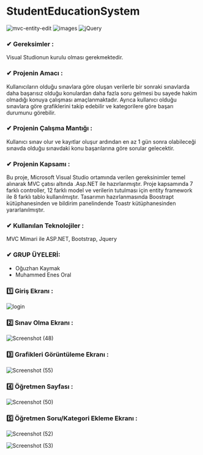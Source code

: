 # StudentEducationSystem
![mvc-entity-edit](https://user-images.githubusercontent.com/36153454/71652119-1d384e00-2d34-11ea-9e37-26102fa75ca7.png)
![images](https://user-images.githubusercontent.com/36153454/58049385-62b55b80-7b55-11e9-8802-1a9152efa8a0.png)
![jQuery](https://user-images.githubusercontent.com/36153454/71652135-448f1b00-2d34-11ea-82bb-b5620a23cb53.png)

### ✔ Gereksimler :
   Visual Studionun kurulu olması gerekmektedir.

### ✔ Projenin Amacı :
   Kullanıcıların olduğu sınavlara göre oluşan verilerle bir sonraki sınavlarda daha başarısız olduğu konulardan daha fazla soru gelmesi bu sayede hakim olmadığı konuya çalışması amaçlanmaktadır. Ayrıca kullanıcı olduğu sınavlara göre grafiklerini takip edebilir ve kategorilere göre başarı durumunu görebilir.
   
### ✔ Projenin Çalışma Mantığı :
   Kullanıcı sınav olur ve kayıtlar oluşur ardından en az 1 gün sonra olabileceği sınavda olduğu sınavdaki konu başarılarına göre sorular gelecektir.
   

### ✔ Projenin Kapsamı :
   Bu proje, Microsoft Visual Studio ortamında verilen gereksinimler temel alınarak MVC çatısı altında .Asp.NET ile hazırlanmıştır. Proje kapsamında 7 farklı controller, 12 farklı model ve verilerin tutulması için entity framework ile 8 farklı tablo kullanılmıştır. Tasarımın hazırlanmasında Boostrapt kütüphanesinden ve bildirim panelindende Toastr kütüphanesinden yararlanılmıştır.

### ✔ Kullanılan Teknolojiler :
MVC Mimari ile ASP.NET, Bootstrap, Jquery

### ✔ GRUP ÜYELERİ: 
* Oğuzhan Kaymak
* Muhammed Enes Oral 

### 1️⃣ Giriş Ekranı :
![login](https://user-images.githubusercontent.com/36153454/71653274-a6538300-2d3c-11ea-9924-4a7e5713e14d.png)

### 2️⃣ Sınav Olma Ekranı :
![Screenshot (48)](https://user-images.githubusercontent.com/36153454/71653356-e1ee4d00-2d3c-11ea-9273-ed689c59436c.png)

### 3️⃣ Grafikleri Görüntüleme Ekranı :
![Screenshot (55)](https://user-images.githubusercontent.com/36153454/71653375-034f3900-2d3d-11ea-923e-159bd1abde49.png)

 ### 4️⃣ Öğretmen Sayfası :
![Screenshot (50)](https://user-images.githubusercontent.com/36153454/71653395-21b53480-2d3d-11ea-939e-b543d7484d8c.png)

### 5️⃣ Öğretmen Soru/Kategori Ekleme Ekranı :
![Screenshot (52)](https://user-images.githubusercontent.com/36153454/71653449-82dd0800-2d3d-11ea-8d85-7757830ecc4e.png)


![Screenshot (53)](https://user-images.githubusercontent.com/36153454/71653458-925c5100-2d3d-11ea-8a5d-93c10bba15f9.png)

